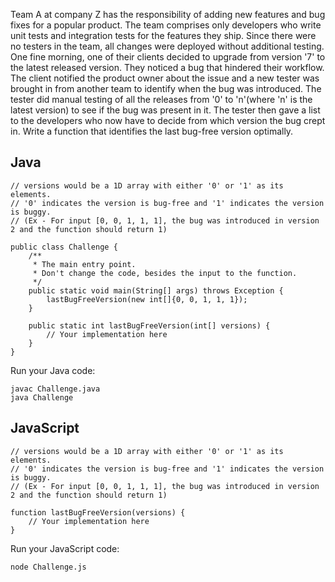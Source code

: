 Team A at company Z has the responsibility of adding new features and bug fixes for a popular product. The team comprises only developers who write unit tests and integration tests for the features they ship. Since there were no testers in the team, all changes were deployed without additional testing. One fine morning, one of their clients decided to upgrade from version '7' to the latest released version. They noticed a bug that hindered their workflow. The client notified the product owner about the issue and a new tester was brought in from another team to identify when the bug was introduced. The tester did manual testing of all the releases from '0' to 'n'(where 'n' is the latest version) to see if the bug was present in it. The tester then gave a list to the developers who now have to decide from which version the bug crept in. Write a function that identifies the last bug-free version optimally.

## Java

```
// versions would be a 1D array with either '0' or '1' as its elements.
// '0' indicates the version is bug-free and '1' indicates the version is buggy.
// (Ex - For input [0, 0, 1, 1, 1], the bug was introduced in version 2 and the function should return 1)

public class Challenge {
    /**
     * The main entry point.
     * Don't change the code, besides the input to the function.
     */
    public static void main(String[] args) throws Exception {
        lastBugFreeVersion(new int[]{0, 0, 1, 1, 1});
    }

    public static int lastBugFreeVersion(int[] versions) {
        // Your implementation here
    }
}
```

Run your Java code:

```
javac Challenge.java
java Challenge
```

## JavaScript

```
// versions would be a 1D array with either '0' or '1' as its elements.
// '0' indicates the version is bug-free and '1' indicates the version is buggy.
// (Ex - For input [0, 0, 1, 1, 1], the bug was introduced in version 2 and the function should return 1)

function lastBugFreeVersion(versions) {
    // Your implementation here
}

```

Run your JavaScript code:

```
node Challenge.js
```

